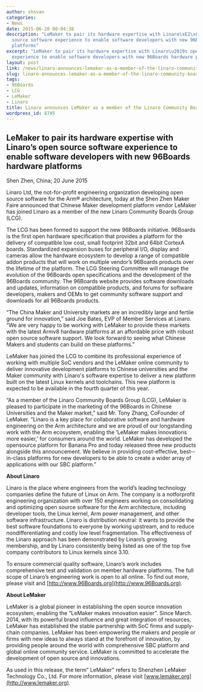 ```yaml
---
author: shovan
categories:
- News
date: 2015-06-20 00:04:38
description: "LeMaker to pair its hardware expertise with Linaro\xE2\x80\x99s open
  source software experience to enable software developers with new 96Boards hardware
  platforms"
excerpt: "LeMaker to pair its hardware expertise with Linaro\u2019s open source software
  experience to enable software developers with new 96Boards hardware platforms"
layout: post
link: /news/linaro-announces-lemaker-as-a-member-of-the-linaro-community-boards-group/
slug: linaro-announces-lemaker-as-a-member-of-the-linaro-community-boards-group
tags:
- 96Boards
- LCG
- LeMaker
- Linaro
title: Linaro announces LeMaker as a member of the Linaro Community Boards Group
wordpress_id: 8745
---
```


## LeMaker to pair its hardware expertise with Linaro’s open source software experience to enable software developers with new 96Boards hardware platforms

Shen Zhen, China; 20 June 2015

Linaro Ltd, the not­-for-­profit engineering organization developing open source software for the Arm® architecture, today at the Shen Zhen Maker Faire announced that Chinese Maker development platform vendor LeMaker has joined Linaro as a member of the new Linaro Community Boards Group (LCG).

The LCG has been formed to support the new 96Boards initiative. 96Boards is the first open hardware specification that provides a platform for the delivery of compatible low ­cost, small footprint 32­bit and 64­bit Cortex­A boards. Standardized expansion buses for peripheral I/O, display and cameras allow the hardware ecosystem to develop a range of compatible add­on products that will work on multiple vendor’s 96Boards products over the lifetime of the platform. The LCG Steering Committee will manage the evolution of the 96Boards open specifications and the development of the 96Boards community. The 96Boards website provides software downloads and updates, information on compatible products, and forums for software developers, makers and OEMs to get community software support and downloads for all 96Boards products.

“The China Maker and University markets are an incredibly large and fertile ground for innovation,” said Joe Bates, EVP of Member Services at Linaro. “We are very happy to be working with LeMaker to provide these markets with the latest Armv8 hardware platforms at an affordable price with robust open source software support. We look forward to seeing what Chinese Makers and students can build on these platforms.”

LeMaker has joined the LCG to combine its professional experience of working with multiple SoC vendors and the LeMaker online community to deliver innovative development platforms to Chinese universities and the Maker community with Linaro's software expertise to deliver a new platform built on the latest Linux kernels and toolchains. This new platform is expected to be available in the fourth quarter of this year.

“As a member of the Linaro Community Boards Group (LCG), LeMaker is pleased to participate in the marketing of the 96Boards in Chinese Universities and the Maker market,” said Mr. Tony Zhang, Co­Founder of LeMaker. “Linaro is a key place for collaborative software and hardware engineering on the Arm architecture and we are proud of our long­standing work with the Arm ecosystem, enabling the ‘LeMaker makes innovations more easier,’ for consumers around the world. LeMaker has developed the open­source platform for Banana Pro and today released three new products alongside this announcement. We believe in providing cost-­effective, best-­in-­class platforms for new developers to be able to create a wider array of applications with our SBC platform.”

**About Linaro**

Linaro is the place where engineers from the world’s leading technology companies define the future of Linux on Arm. The company is a not­for­profit engineering organization with over 150 engineers working on consolidating and optimizing open source software for the Arm architecture, including developer tools, the Linux kernel, Arm power management, and other software infrastructure. Linaro is distribution neutral: it wants to provide the best software foundations to everyone by working upstream, and to reduce non­differentiating and costly low level fragmentation. The effectiveness of the Linaro approach has been demonstrated by Linaro’s growing membership, and by Linaro consistently being listed as one of the top five company contributors to Linux kernels since 3.10.

To ensure commercial quality software, Linaro’s work includes comprehensive test and validation on member hardware platforms. The full scope of Linaro’s engineering work is open to all online. To find out more, please visit []() and [http://www.96Boards.org](http://www.96Boards.org).

**About LeMaker**

LeMaker is a global pioneer in establishing the open source innovation ecosystem, enabling the “LeMaker makes innovation easier”. Since March. 2014, with its powerful brand influence and great integration of resources, LeMaker has established the stable partnership with SoC firms and supply­chain companies. LeMaker has been empowering the makers and people or firms with new ideas to always stand at the forefront of innovation, by providing people around the world with comprehensive SBC platform and global on­line community service. LeMaker is committed to accelerate the development of open source and innovations.

As used in this release, the term” LeMaker” refers to Shenzhen LeMaker Technology Co., Ltd. For more information, please visit [www.lemaker.org](http://www.lemaker.org).